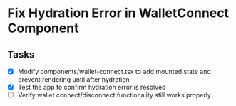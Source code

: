# Fix Hydration Error in WalletConnect Component

## Tasks
- [x] Modify components/wallet-connect.tsx to add mounted state and prevent rendering until after hydration
- [x] Test the app to confirm hydration error is resolved
- [ ] Verify wallet connect/disconnect functionality still works properly
